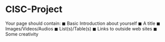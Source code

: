 # CISC-Project
Your page should contain:
◼ Basic Introduction about yourself
◼ A title
◼ Images/Videos/Audios
◼ List(s)/Table(s)
◼ Links to outside web sites
◼ Some creativity

